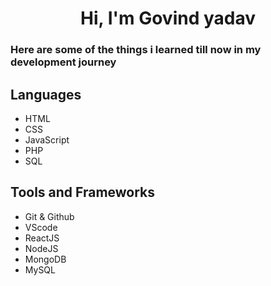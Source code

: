 <h1 align="center">Hi, I'm Govind yadav</h1>

### Here are some of the things i learned till now in my development journey

## Languages
- HTML
- CSS
- JavaScript
- PHP
- SQL

## Tools and Frameworks
- Git & Github
- VScode
- ReactJS
- NodeJS 
- MongoDB
- MySQL
